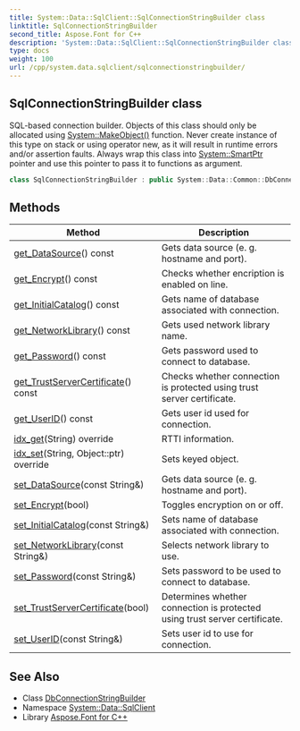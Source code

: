 ```yaml
---
title: System::Data::SqlClient::SqlConnectionStringBuilder class
linktitle: SqlConnectionStringBuilder
second_title: Aspose.Font for C++
description: 'System::Data::SqlClient::SqlConnectionStringBuilder class. SQL-based connection builder. Objects of this class should only be allocated using System::MakeObject() function. Never create instance of this type on stack or using operator new, as it will result in runtime errors and/or assertion faults. Always wrap this class into System::SmartPtr pointer and use this pointer to pass it to functions as argument in C++.'
type: docs
weight: 100
url: /cpp/system.data.sqlclient/sqlconnectionstringbuilder/
---
```

## SqlConnectionStringBuilder class


SQL-based connection builder. Objects of this class should only be allocated using [System::MakeObject()](../../system/makeobject/) function. Never create instance of this type on stack or using operator new, as it will result in runtime errors and/or assertion faults. Always wrap this class into [System::SmartPtr](../../system/smartptr/) pointer and use this pointer to pass it to functions as argument.

```cpp
class SqlConnectionStringBuilder : public System::Data::Common::DbConnectionStringBuilder
```

## Methods

| Method | Description |
| --- | --- |
| [get_DataSource](./get_datasource/)() const | Gets data source (e. g. hostname and port). |
| [get_Encrypt](./get_encrypt/)() const | Checks whether encription is enabled on line. |
| [get_InitialCatalog](./get_initialcatalog/)() const | Gets name of database associated with connection. |
| [get_NetworkLibrary](./get_networklibrary/)() const | Gets used network library name. |
| [get_Password](./get_password/)() const | Gets password used to connect to database. |
| [get_TrustServerCertificate](./get_trustservercertificate/)() const | Checks whether connection is protected using trust server certificate. |
| [get_UserID](./get_userid/)() const | Gets user id used for connection. |
| [idx_get](./idx_get/)(String) override | RTTI information. |
| [idx_set](./idx_set/)(String, Object::ptr) override | Sets keyed object. |
| [set_DataSource](./set_datasource/)(const String\&) | Gets data source (e. g. hostname and port). |
| [set_Encrypt](./set_encrypt/)(bool) | Toggles encryption on or off. |
| [set_InitialCatalog](./set_initialcatalog/)(const String\&) | Sets name of database associated with connection. |
| [set_NetworkLibrary](./set_networklibrary/)(const String\&) | Selects network library to use. |
| [set_Password](./set_password/)(const String\&) | Sets password to be used to connect to database. |
| [set_TrustServerCertificate](./set_trustservercertificate/)(bool) | Determines whether connection is protected using trust server certificate. |
| [set_UserID](./set_userid/)(const String\&) | Sets user id to use for connection. |
## See Also

* Class [DbConnectionStringBuilder](../../system.data.common/dbconnectionstringbuilder/)
* Namespace [System::Data::SqlClient](../)
* Library [Aspose.Font for C++](../../)
